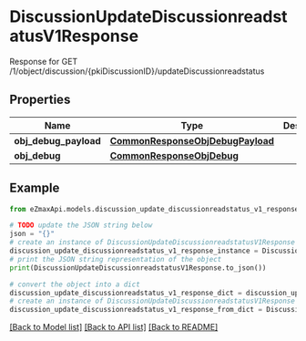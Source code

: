 # DiscussionUpdateDiscussionreadstatusV1Response

Response for GET /1/object/discussion/{pkiDiscussionID}/updateDiscussionreadstatus

## Properties

Name | Type | Description | Notes
------------ | ------------- | ------------- | -------------
**obj_debug_payload** | [**CommonResponseObjDebugPayload**](CommonResponseObjDebugPayload.md) |  | 
**obj_debug** | [**CommonResponseObjDebug**](CommonResponseObjDebug.md) |  | [optional] 

## Example

```python
from eZmaxApi.models.discussion_update_discussionreadstatus_v1_response import DiscussionUpdateDiscussionreadstatusV1Response

# TODO update the JSON string below
json = "{}"
# create an instance of DiscussionUpdateDiscussionreadstatusV1Response from a JSON string
discussion_update_discussionreadstatus_v1_response_instance = DiscussionUpdateDiscussionreadstatusV1Response.from_json(json)
# print the JSON string representation of the object
print(DiscussionUpdateDiscussionreadstatusV1Response.to_json())

# convert the object into a dict
discussion_update_discussionreadstatus_v1_response_dict = discussion_update_discussionreadstatus_v1_response_instance.to_dict()
# create an instance of DiscussionUpdateDiscussionreadstatusV1Response from a dict
discussion_update_discussionreadstatus_v1_response_from_dict = DiscussionUpdateDiscussionreadstatusV1Response.from_dict(discussion_update_discussionreadstatus_v1_response_dict)
```
[[Back to Model list]](../README.md#documentation-for-models) [[Back to API list]](../README.md#documentation-for-api-endpoints) [[Back to README]](../README.md)


